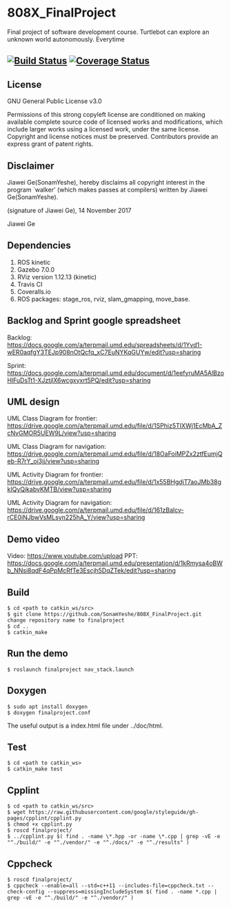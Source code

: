 # 808X_FinalProject
Final project of software development course. Turtlebot can explore an unknown world autonomously.
Everytime 

[![Build Status](https://travis-ci.org/SonamYeshe/808X_FinalProject.svg?branch=master)](https://travis-ci.org/SonamYeshe/808X_FinalProject)
[![Coverage Status](https://coveralls.io/repos/github/SonamYeshe/808X_FinalProject/badge.svg?branch=master)](https://coveralls.io/github/SonamYeshe/808X_FinalProject?branch=master)
---

## License
GNU General Public License v3.0

Permissions of this strong copyleft license are conditioned on making available complete source code of licensed works and modifications, which include larger works using a licensed work, under the same license. Copyright and license notices must be preserved. Contributors provide an express grant of patent rights.

## Disclaimer 
Jiawei Ge(SonamYeshe), hereby disclaims all copyright interest in the program `walker' (which makes passes at compilers) written by Jiawei Ge(SonamYeshe).

 (signature of Jiawei Ge), 14 November 2017

 Jiawei Ge

## Dependencies
1. ROS kinetic
2. Gazebo 7.0.0
3. RViz version 1.12.13 (kinetic)
4. Travis CI
5. Coveralls.io
6. ROS packages: stage_ros, rviz, slam_gmapping, move_base.

## Backlog and Sprint google spreadsheet
Backlog: https://docs.google.com/a/terpmail.umd.edu/spreadsheets/d/1Yvd1-wER0aqfgY3TEJp908nOtQcfq_xC7EuNYKqGUYw/edit?usp=sharing

Sprint: https://docs.google.com/a/terpmail.umd.edu/document/d/1eefyruMA5AlBzoHlFuDsTt1-XJztjlX6wcgxyxrt5PQ/edit?usp=sharing

## UML design
UML Class Diagram for frontier:
https://drive.google.com/a/terpmail.umd.edu/file/d/1SPhiz5TIXWj1EcMbA_ZcNvGMOR5UEW9L/view?usp=sharing

UML Class Diagram for navigation:
https://drive.google.com/a/terpmail.umd.edu/file/d/18OaFoiMPZx2ztfEumjQeb-R7rY_oi3jj/view?usp=sharing

UML Activity Diagram for frontier:
https://drive.google.com/a/terpmail.umd.edu/file/d/1x55BHgdjT7aoJMb38gkIQyQikabvKMTB/view?usp=sharing

UML Activity Diagram for navigation:
https://drive.google.com/a/terpmail.umd.edu/file/d/161zBalcv-rCE0iNJbwVsMLsyn225hA_Y/view?usp=sharing

## Demo video
Video: https://www.youtube.com/upload
PPT: https://docs.google.com/a/terpmail.umd.edu/presentation/d/1kRmysa4oBWb_NNsi8qdF4qPpMcRfTe3Escjh5DqZTek/edit?usp=sharing

## Build

```
$ cd <path to catkin_ws/src>
$ git clone https://github.com/SonamYeshe/808X_FinalProject.git
change repository name to finalproject
$ cd ..
$ catkin_make
```

## Run the demo
```
$ roslaunch finalproject nav_stack.launch
```

## Doxygen
```
$ sudo apt install doxygen
$ doxygen finalproject.conf
```
The useful output is a index.html file under ../doc/html.

## Test
```
$ cd <path to catkin_ws>
$ catkin_make test
```

## Cpplint
```
$ cd <path to catkin_ws/src>
$ wget https://raw.githubusercontent.com/google/styleguide/gh-pages/cpplint/cpplint.py
$ chmod +x cpplint.py
$ roscd finalproject/
$ ../cpplint.py $( find . -name \*.hpp -or -name \*.cpp | grep -vE -e "^./build/" -e "^./vendor/" -e "^./docs/" -e "^./results" )
```

## Cppcheck
```
$ roscd finalproject/
$ cppcheck --enable=all --std=c++11 --includes-file=cppcheck.txt --check-config --suppress=missingIncludeSystem $( find . -name *.cpp | grep -vE -e "^./build/" -e "^./vendor/" )
```
